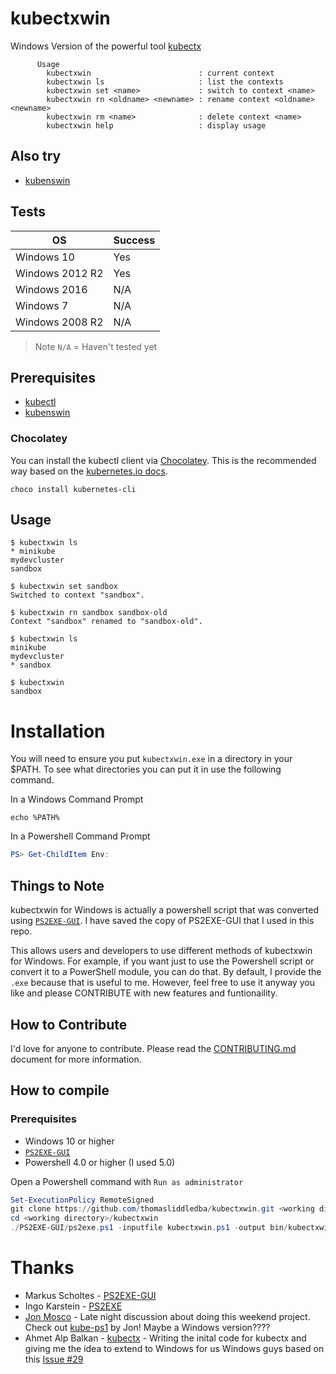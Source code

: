 # kubectxwin

Windows Version of the powerful tool [kubectx](https://github.com/ahmetb/kubectx)

```console
      Usage
        kubectxwin                        : current context
        kubectxwin ls                     : list the contexts
        kubectxwin set <name>             : switch to context <name>
        kubectxwin rn <oldname> <newname> : rename context <oldname> <newname>
        kubectxwin rm <name>              : delete context <name>
        kubectxwin help                   : display usage
```

## Also try

* [kubenswin](https://github.com/thomasliddledba/kubenswin)

## Tests

| OS | Success |
| --- | --- |
| Windows 10 | Yes |
| Windows 2012 R2 | Yes |
| Windows 2016 | N/A |
| Windows 7 | N/A |
| Windows 2008 R2 | N/A |

>Note `N/A` = Haven't tested yet

## Prerequisites

* [kubectl](https://kubernetes.io/docs/tasks/tools/install-kubectl/#install-with-chocolatey-on-windows)
* [kubenswin](https://github.com/thomasliddledba/kubenswin)

### Chocolatey

You can install the kubectl client via [Chocolatey](http://chocolatey.org).  This is the recommended way based on the [kubernetes.io docs](https://kubernetes.io/docs/tasks/tools/install-kubectl/#install-with-chocolatey-on-windows).

```console
choco install kubernetes-cli
```

## Usage

```console
$ kubectxwin ls
* minikube
mydevcluster
sandbox

$ kubectxwin set sandbox
Switched to context "sandbox".

$ kubectxwin rn sandbox sandbox-old
Context "sandbox" renamed to "sandbox-old".

$ kubectxwin ls
minikube
mydevcluster
* sandbox

$ kubectxwin
sandbox
```

# Installation

You will need to ensure you put `kubectxwin.exe` in a directory in your $PATH.  To see what directories you can put it in use the following command.

In a Windows Command Prompt

```console
echo %PATH%
```

In a Powershell Command Prompt

```powershell
PS> Get-ChildItem Env:
```

## Things to Note

kubectxwin for Windows is actually a powershell script that was converted using [`PS2EXE-GUI`](https://gallery.technet.microsoft.com/scriptcenter/PS2EXE-GUI-Convert-e7cb69d5).  I have saved the copy of PS2EXE-GUI that I used in this repo.

This allows users and developers to use different methods of kubectxwin for Windows.  For example, if you want just to use the Powershell script or convert it to a PowerShell module, you can do that.  By default, I provide the `.exe` because that is useful to me.  However, feel free to use it anyway you like and please CONTRIBUTE with new features and funtionaility. 

## How to Contribute

I'd love for anyone to contribute.  Please read the [CONTRIBUTING.md](CONTRIBUTING.md) document for more information.

## How to compile

### Prerequisites

* Windows 10 or higher
* [`PS2EXE-GUI`](https://gallery.technet.microsoft.com/scriptcenter/PS2EXE-GUI-Convert-e7cb69d5)
* Powershell 4.0 or higher (I used 5.0)

Open a Powershell command with `Run as administrator`

```powershell
Set-ExecutionPolicy RemoteSigned
git clone https://github.com/thomasliddledba/kubectxwin.git <working directory>
cd <working directory>/kubectxwin
./PS2EXE-GUI/ps2exe.ps1 -inputfile kubectxwin.ps1 -output bin/kubectxwin.exe
```

# Thanks

* Markus Scholtes - [PS2EXE-GUI](https://gallery.technet.microsoft.com/scriptcenter/PS2EXE-GUI-Convert-e7cb69d5)
* Ingo Karstein - [PS2EXE](https://gallery.technet.microsoft.com/scriptcenter/PS2EXE-Convert-PowerShell-9e4e07f1)
* [Jon Mosco](https://github.com/jonmosco) - Late night discussion about doing this weekend project.  Check out [kube-ps1](https://github.com/jonmosco/kube-ps1) by Jon! Maybe a Windows version????
* Ahmet Alp Balkan - [kubectx](https://github.com/ahmetb/kubectx) - Writing the inital code for kubectx and giving me the idea to extend to Windows for us Windows guys based on this [Issue #29](https://github.com/ahmetb/kubectx/issues/29)
